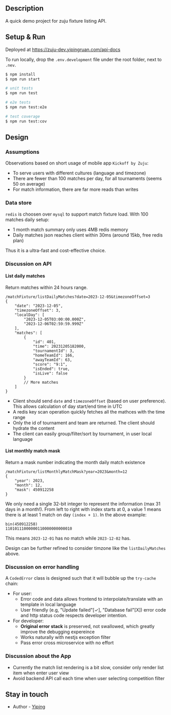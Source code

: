 ## Description

A quick demo project for zuju fixture listing API.

## Setup & Run

Deployed at https://zuju-dev.yipingruan.com/api-docs

To run locally, drop the `.env.development` file under the root folder, next to `.nev`.

```bash
$ npm install
$ npm run start

# unit tests
$ npm run test

# e2e tests
$ npm run test:e2e

# test coverage
$ npm run test:cov
```

## Design

### Assumptions

Observations based on short usage of mobile app `Kickoff by Zuju`:
- To serve users with different cultures (language and timezone)
- There are fewer than 100 matches per day, for all tournaments (seems 50 on average)
- For match information, there are far more reads than writes

### Data store

`redis` is choosen over `mysql` to support match fixture load. With 100 matches daily setup:
- 1 month match summary only uses 4MB redis memory
- Daily matches json reaches client within 30ms (around 15kb, free redis plan)

Thus it is a ultra-fast and cost-effective choice.

### Discussion on API

#### List daily matches

Return matches within 24 hours range.

```
/matchFixture/listDailyMatches?date=2023-12-05&timezoneOffset=3
{
    "date": "2023-12-05",
    "timezoneOffset": 3,
    "localDay": [
        "2023-12-05T03:00:00.000Z",
        "2023-12-06T02:59:59.999Z"
    ],
    "matches": [
        {
            "id": 401,
            "time": 20231205182000,
            "tournamentId": 3,
            "homeTeamId": 166,
            "awayTeamId": 63,
            "score": "9:1",
            "isEnded": true,
            "isLive": false
        }
        // More matches
    ]
}
```

- Client should send `date` and `timezoneOffset` (based on user preference). This allows calculation of day start/end time in UTC
- A redis key scan operation quickly fetches all the mathces with the time range
- Only the id of tournament and team are returned. The client should hydrate the content
- The client can easily group/filter/sort by tournament, in user local language

#### List monthly match mask

Return a mask number indicating the month daily match existence

```
/matchFixture/listMonthlyMatchMask?year=2023&month=12
{
    "year": 2023,
    "month": 12,
    "mask": 450912258
}
```

We only need a single 32-bit integer to represent the information (max 31 days in a month!). From left to right with index starts at 0, a value 1 means there is at least 1 match on day `(index + 1)`. In the above example:
```
bin(450912258)
11010111000000110000000000010
```
This means `2023-12-01` has no match while `2023-12-02` has.

Design can be further refined to consider timzone like the `listDailyMatches` above.

### Discussion on error handling
A `CodedError` class is designed such that it will bubble up the `try-cache` chain:

- For user:
  - Error code and data allows frontend to interpolate/translate with an template in local language
  - User friendly (e.g,  "Update failed"[✓],  "Database fail"[X]) error code and http status code respects developer intention. 
- For developer:
  - **Original error stack** is preserved, not swallowed, which greatly improve the debugging expereince
  - Works naturally with nestjs exception filter
  - Pass error cross microservice with no effort

### Discussion about the App
- Currently the match list rendering is a bit slow, consider only render list item when enter user view
- Avoid backend API call each time when user selecting competition filter

## Stay in touch

- Author - [Yiping](https://www.linkedin.com/in/yiping-r-8a782a80/)